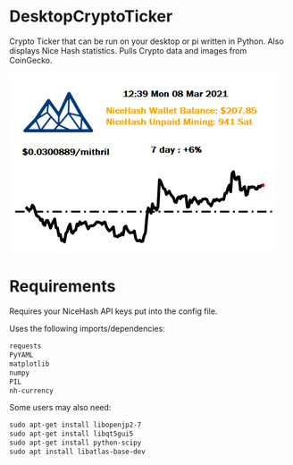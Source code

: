 # DesktopCryptoTicker
Crypto Ticker that can be run on your desktop or pi written in Python. Also displays Nice Hash statistics.
Pulls Crypto data and images from CoinGecko.


![Sample](/images/Examples/Sample.png)

# Requirements
Requires your NiceHash API keys put into the config file.

Uses the following imports/dependencies:
```
requests
PyYAML
matplotlib
numpy
PIL
nh-currency
```
Some users may also need:
```
sudo apt-get install libopenjp2-7
sudo apt-get install libqt5gui5
sudo apt-get install python-scipy
sudo apt install libatlas-base-dev
```
